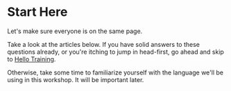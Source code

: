 # Start Here
Let's make sure everyone is on the same page.

Take a look at the articles below. If you have solid answers to these questions already, or you're itching to jump in head-first, go ahead and skip to [Hello Training](hello_training/intro.md).

Otherwise, take some time to familiarize yourself with the language we'll be using in this workshop. It will be important later.